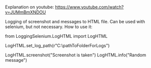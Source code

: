 Explanation on youtube: https://www.youtube.com/watch?v=JUMmBmXNDOU


Logging of screenshot and messages to HTML file. Can be used with selenium, but not necessary.
How to use it:

from LoggingSelenium.LogHTML import LogHTML

LogHTML.set_log_path(r"C:\pathToFolderForLogs")

LogHTML.screenshot("Screenshot is taken")
LogHTML.info("Random message")